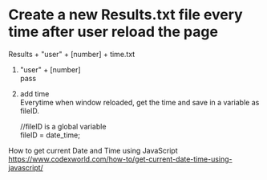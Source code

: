 # Create a new Results.txt file every time after user reload the page     
Results + "user" + [number] + time.txt    
1. "user" + [number]    
pass   

2. add time       
Everytime when window reloaded, get the time and save in a variable as fileID.      


      //fileID is a global variable   
      fileID = date_time;
      

How to get current Date and Time using JavaScript    
https://www.codexworld.com/how-to/get-current-date-time-using-javascript/   
